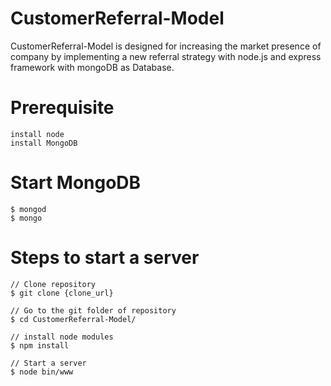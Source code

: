 # CustomerReferral-Model
CustomerReferral-Model is designed for increasing the market presence of company by implementing a new referral strategy with node.js and express framework with mongoDB as Database.

# Prerequisite
    install node 
    install MongoDB

# Start MongoDB 
    $ mongod 
    $ mongo
    
# Steps to start a server

    // Clone repository
    $ git clone {clone_url}
    
    // Go to the git folder of repository
    $ cd CustomerReferral-Model/ 
    
    // install node modules
    $ npm install
    
    // Start a server
    $ node bin/www
    
